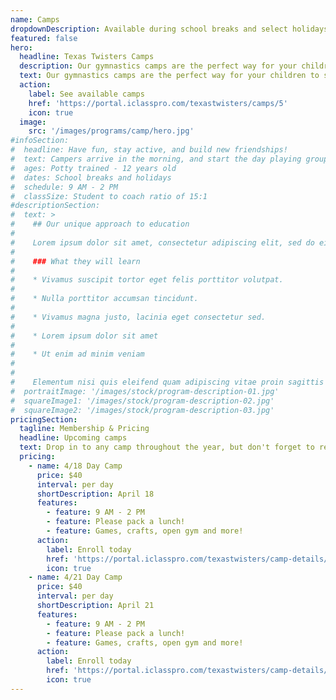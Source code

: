 ```yaml
---
name: Camps
dropdownDescription: Available during school breaks and select holidays.
featured: false
hero:
  headline: Texas Twisters Camps
  description: Our gymnastics camps are the perfect way for your children to stay active and have fun during school breaks. They'll learn new skills, make new friends, and enjoy new games!
  text: Our gymnastics camps are the perfect way for your children to stay active and have fun during school breaks. They'll learn new skills, make new friends, and enjoy new games!
  action:
    label: See available camps
    href: 'https://portal.iclasspro.com/texastwisters/camps/5'
    icon: true
  image:
    src: '/images/programs/camp/hero.jpg'
#infoSection:
#  headline: Have fun, stay active, and build new friendships!
#  text: Campers arrive in the morning, and start the day playing group games. They are then divided by age and skill level to run through gymnastics rotations. After a break for lunch, we will introduce more games and free time. Your kids won't want to miss this!
#  ages: Potty trained - 12 years old
#  dates: School breaks and holidays
#  schedule: 9 AM - 2 PM
#  classSize: Student to coach ratio of 15:1
#descriptionSection:
#  text: >
#    ## Our unique approach to education
#
#    Lorem ipsum dolor sit amet, consectetur adipiscing elit, sed do eiusmod tempor incididunt ut labore et dolore magna aliqua. Nisl pretium fusce id velit ut. Id porta nibh venenatis cras sed felis eget velit. Ut morbi tincidunt augue interdum velit. Ipsum faucibus vitae aliquet nec ullamcorper sit amet. Viverra orci sagittis eu volutpat odio facilisis mauris. Diam quis enim lobortis scelerisque fermentum. Viverra mauris in aliquam sem fringilla.
#
#    ### What they will learn
#
#    * Vivamus suscipit tortor eget felis porttitor volutpat.
#
#    * Nulla porttitor accumsan tincidunt.
#
#    * Vivamus magna justo, lacinia eget consectetur sed.
#
#    * Lorem ipsum dolor sit amet
#
#    * Ut enim ad minim veniam
#
#
#    Elementum nisi quis eleifend quam adipiscing vitae proin sagittis nisl. Viverra vitae congue eu consequat ac felis donec et odio. Euismod nisi porta lorem mollis aliquam ut porttitor. Sed nisi lacus sed viverra tellus. Augue lacus viverra vitae congue eu consequat ac felis donec. Elementum pulvinar etiam non quam lacus. Ut venenatis tellus in metus vulputate. Ultrices dui sapien eget mi proin sed libero enim. Id velit ut tortor pretium viverra suspendisse.
#  portraitImage: '/images/stock/program-description-01.jpg'
#  squareImage1: '/images/stock/program-description-02.jpg'
#  squareImage2: '/images/stock/program-description-03.jpg'
pricingSection:
  tagline: Membership & Pricing
  headline: Upcoming camps
  text: Drop in to any camp throughout the year, but don't forget to reserve your child's spot. We look forward to spending the day with your camper!
  pricing:
    - name: 4/18 Day Camp
      price: $40
      interval: per day
      shortDescription: April 18
      features:
        - feature: 9 AM - 2 PM
        - feature: Please pack a lunch!
        - feature: Games, crafts, open gym and more!
      action:
        label: Enroll today
        href: 'https://portal.iclasspro.com/texastwisters/camp-details/1037'
        icon: true
    - name: 4/21 Day Camp
      price: $40
      interval: per day
      shortDescription: April 21
      features:
        - feature: 9 AM - 2 PM
        - feature: Please pack a lunch!
        - feature: Games, crafts, open gym and more!
      action:
        label: Enroll today
        href: 'https://portal.iclasspro.com/texastwisters/camp-details/1038'
        icon: true
---
```

